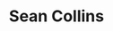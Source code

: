 ---
title: Sean Collins
category: team
position: Collaborator
image: sean-collins.jpg
project: current limerick-city-model
---